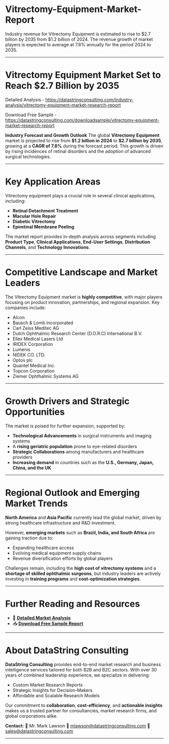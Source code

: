 # Vitrectomy-Equipment-Market-Report

Industry revenue for Vitrectomy Equipment is estimated to rise to $2.7 billion by 2035 from $1.2 billion of 2024. The revenue growth of market players is expected to average at 7.8% annually for the period 2024 to 2035.

---

# **Vitrectomy Equipment Market Set to Reach \$2.7 Billion by 2035**

Detailed Analysis - https://datastringconsulting.com/industry-analysis/vitrectomy-equipment-market-research-report

Download Free Sample - https://datastringconsulting.com/downloadsample/vitrectomy-equipment-market-research-report

**Industry Forecast and Growth Outlook**
The global **Vitrectomy Equipment** market is projected to rise from **\$1.2 billion in 2024** to **\$2.7 billion by 2035**, growing at a **CAGR of 7.8%** during the forecast period. This growth is driven by rising incidences of retinal disorders and the adoption of advanced surgical technologies.

---

# **Key Application Areas**

Vitrectomy equipment plays a crucial role in several clinical applications, including:

* **Retinal Detachment Treatment**
* **Macular Hole Repair**
* **Diabetic Vitrectomy**
* **Epiretinal Membrane Peeling**

The market report provides in-depth analysis across segments including **Product Type**, **Clinical Applications**, **End-User Settings**, **Distribution Channels**, and **Technology Innovations**.

---

# **Competitive Landscape and Market Leaders**

The Vitrectomy Equipment market is **highly competitive**, with major players focusing on product innovation, partnerships, and regional expansion. Key companies include:

* Alcon
* Bausch & Lomb Incorporated
* Carl Zeiss Meditec AG
* Dutch Ophthalmic Research Center (D.O.R.C) International B.V.
* Ellex Medical Lasers Ltd
* IRIDEX Corporation
* Lumenis
* NIDEK CO. LTD.
* Optos plc
* Quantel Medical Inc.
* Topcon Corporation
* Ziemer Ophthalmic Systems AG

---

# **Growth Drivers and Strategic Opportunities**

The market is poised for further expansion, supported by:

* **Technological Advancements** in surgical instruments and imaging systems
* A **rising geriatric population** prone to eye-related disorders
* **Strategic Collaborations** among manufacturers and healthcare providers
* **Increasing demand** in countries such as the **U.S., Germany, Japan, China, and the UK**

---

# **Regional Outlook and Emerging Market Trends**

**North America** and **Asia Pacific** currently lead the global market, driven by strong healthcare infrastructure and R\&D investment.

However, **emerging markets** such as **Brazil, India, and South Africa** are gaining traction due to:

* Expanding healthcare access
* Evolving medical equipment supply chains
* Revenue diversification efforts by global players

Challenges remain, including the **high cost of vitrectomy systems** and a **shortage of skilled ophthalmic surgeons**, but industry leaders are actively investing in **training programs** and **cost-optimization strategies**.

---

# **Further Reading and Resources**

* 📘 **[Detailed Market Analysis](https://datastringconsulting.com/industry-analysis/vitrectomy-equipment-market-research-report)**
* 📥 **[Download Free Sample Report](https://datastringconsulting.com/downloadsample/vitrectomy-equipment-market-research-report)**

---

# **About DataString Consulting**

**DataString Consulting** provides end-to-end market research and business intelligence services tailored for both B2B and B2C sectors. With over 30 years of combined leadership experience, we specialize in delivering:

* Custom Market Research Reports
* Strategic Insights for Decision-Makers
* Affordable and Scalable Research Models

Our commitment to **collaboration**, **cost-efficiency**, and **actionable insights** makes us a trusted partner for consultancies, market research firms, and global corporations alike.

**Contact:**
📧 Mr. Mark Lawson
📨 [mlawson@datastringconsulting.com](mailto:mlawson@datastringconsulting.com)
📨 [sales@datastringconsulting.com](mailto:sales@datastringconsulting.com)

---
